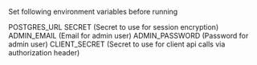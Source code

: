 Set following environment variables before running

POSTGRES_URL
SECRET (Secret to use for session encryption)
ADMIN_EMAIL (Email for admin user)
ADMIN_PASSWORD (Password for admin user)
CLIENT_SECRET (Secret to use for client api calls via authorization header)